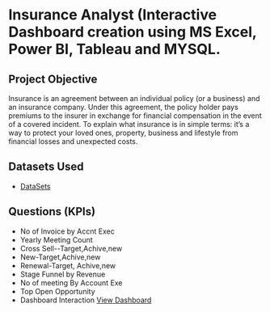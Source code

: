 # Insurance Analyst (Interactive Dashboard creation using MS Excel, Power BI, Tableau and MYSQL.
## Project Objective 
Insurance is an agreement between an individual policy (or a business) and an insurance company. Under this agreement, the policy holder pays premiums to the insurer in exchange for financial compensation in the event of a covered incident.
To explain what insurance is in simple terms: it’s a way to protect your loved ones, property, business and lifestyle from financial losses and unexpected costs. 

## Datasets Used
-  <a href="C:\Users\Pavan\Desktop\DA Project & internship\DataSets">DataSets</a>
## Questions (KPIs)
- No of Invoice by Accnt Exec
- Yearly Meeting Count
- Cross Sell--Target,Achive,new
- New-Target,Achive,new
- Renewal-Target, Achive,new
- Stage Funnel by Revenue
- No of meeting By Account Exe
- Top Open Opportunity
- Dashboard Interaction <a href = "![Insurance Analyst Dashboard](https://github.com/user-attachments/assets/06ce87d9-0866-4008-9253-8395855aac2c)">View Dashboard</a>


